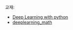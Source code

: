 교재:
- [Deep Learning with python](https://sourestdeeds.github.io/pdf/Deep%20Learning%20with%20Python.pdf)
- [deeplearning_math](https://github.com/kafa46/deeplearning_math/tree/master?tab=readme-ov-file)
